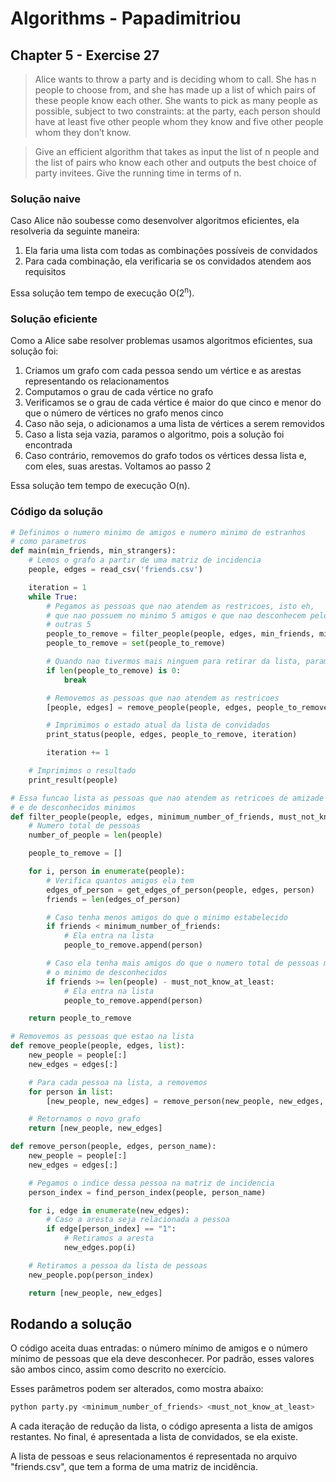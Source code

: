# Algorithms - Papadimitriou

## Chapter 5 - Exercise 27
> Alice wants to throw a party and is deciding whom to call. She has n people to choose from, and
she has made up a list of which pairs of these people know each other. She wants to pick as many
people as possible, subject to two constraints: at the party, each person should have at least five
other people whom they know and five other people whom they don’t know.

> Give an efficient algorithm that takes as input the list of n people and the list of pairs who know
each other and outputs the best choice of party invitees. Give the running time in terms of n.


### Solução naive

Caso Alice não soubesse como desenvolver algoritmos eficientes, ela resolveria da seguinte maneira:

1. Ela faria uma lista com todas as combinações possíveis de convidados
2. Para cada combinação, ela verificaria se os convidados atendem aos requisitos

Essa solução tem tempo de execução O(2<sup>n</sup>).

### Solução eficiente

Como a Alice sabe resolver problemas usamos algoritmos eficientes, sua solução foi:

1. Criamos um grafo com cada pessoa sendo um vértice e as arestas representando os relacionamentos
2. Computamos o grau de cada vértice no grafo
3. Verificamos se o grau de cada vértice é maior do que cinco e menor do que o número de vértices no grafo menos cinco
4. Caso não seja, o adicionamos a uma lista de vértices a serem removidos
5. Caso a lista seja vazia, paramos o algoritmo, pois a solução foi encontrada
6. Caso contrário, removemos do grafo todos os vértices dessa lista e, com eles, suas arestas. Voltamos ao passo 2

Essa solução tem tempo de execução O(n).

### Código da solução

```py
# Definimos o numero minimo de amigos e numero minimo de estranhos
# como parametros
def main(min_friends, min_strangers):
    # Lemos o grafo a partir de uma matriz de incidencia
    people, edges = read_csv('friends.csv')

    iteration = 1
    while True:
        # Pegamos as pessoas que nao atendem as restricoes, isto eh,
        # que nao possuem no minimo 5 amigos e que nao desconhecem pelo menos
        # outras 5
        people_to_remove = filter_people(people, edges, min_friends, min_strangers)
        people_to_remove = set(people_to_remove)

        # Quando nao tivermos mais ninguem para retirar da lista, paramos o algoritmo
        if len(people_to_remove) is 0:
            break

        # Removemos as pessoas que nao atendem as restricoes
        [people, edges] = remove_people(people, edges, people_to_remove)

        # Imprimimos o estado atual da lista de convidados
        print_status(people, edges, people_to_remove, iteration)

        iteration += 1

    # Imprimimos o resultado
    print_result(people)
```

```py
# Essa funcao lista as pessoas que nao atendem as retricoes de amizade minima e
# e de desconhecidos minimos
def filter_people(people, edges, minimum_number_of_friends, must_not_know_at_least):
    # Numero total de pessoas
    number_of_people = len(people)

    people_to_remove = []

    for i, person in enumerate(people):
        # Verifica quantos amigos ela tem
        edges_of_person = get_edges_of_person(people, edges, person)
        friends = len(edges_of_person)

        # Caso tenha menos amigos do que o minimo estabelecido
        if friends < minimum_number_of_friends:
            # Ela entra na lista
            people_to_remove.append(person)

        # Caso ela tenha mais amigos do que o numero total de pessoas menos
        # o minimo de desconhecidos
        if friends >= len(people) - must_not_know_at_least:
            # Ela entra na lista
            people_to_remove.append(person)

    return people_to_remove
```

```py
# Removemos as pessoas que estao na lista
def remove_people(people, edges, list):
    new_people = people[:]
    new_edges = edges[:]

    # Para cada pessoa na lista, a removemos
    for person in list:
        [new_people, new_edges] = remove_person(new_people, new_edges, person)

    # Retornamos o novo grafo
    return [new_people, new_edges]
```

```py
def remove_person(people, edges, person_name):
    new_people = people[:]
    new_edges = edges[:]

    # Pegamos o indice dessa pessoa na matriz de incidencia
    person_index = find_person_index(people, person_name)

    for i, edge in enumerate(new_edges):
        # Caso a aresta seja relacionada a pessoa
        if edge[person_index] == "1":
            # Retiramos a aresta
            new_edges.pop(i)

    # Retiramos a pessoa da lista de pessoas
    new_people.pop(person_index)

    return [new_people, new_edges]
```

## Rodando a solução

O código aceita duas entradas: o número mínimo de amigos e o número mínimo de pessoas que ela deve desconhecer. Por padrão, esses valores são ambos cinco, assim como descrito no exercício.

Esses parâmetros podem ser alterados, como mostra abaixo:

```sh
python party.py <minimum_number_of_friends> <must_not_know_at_least>
```

A cada iteração de redução da lista, o código apresenta a lista de amigos restantes. No final, é apresentada a lista de convidados, se ela existe.

A lista de pessoas e seus relacionamentos é representada no arquivo "friends.csv", que tem a forma de uma matriz de incidência.
